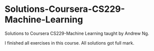 # Solutions-Coursera-CS229-Machine-Learning

Solutions to Coursera CS229-Machine Learning taught by Andrew Ng.  

I finished all exercises in this course. All solutions got full mark.
